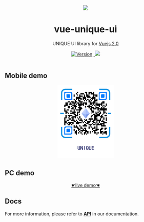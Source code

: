 <p align="center">
  <a href="https://u-max.github.io/vue-unique-ui/">
    <img src="https://github.com/u-max/vue-unique-ui/blob/master/docs/static/img/logo.d86e4b6.png" width="175">
  </a>
</p>

<h1 align="center">vue-unique-ui</h1>

<p align="center">UNIQUE UI library for <a href="https://vuejs.org/">
    Vuejs 2.0
  </a></p>

<p align="center">
  <a href="https://www.npmjs.com/package/vue-unique-ui"><img src="https://img.shields.io/badge/node-%3E%3D6.0-brightgreen.svg" alt="Version"></a>
  <a href="javascript:;">
    <img src="https://api.travis-ci.org/airyland/vux.svg?branch=v2" alt="">
  </a>
  <a href="https://www.npmjs.com/package/vue-unique-ui">
    <img src="https://img.shields.io/badge/npm-v3.5.0-blue.svg">
  </a>
  <br>
  <br>
</p>

## Mobile demo
<p align="center">
  <a href="javascript:;">

<img src="https://github.com/YuFy1314/Material/blob/master/vue-unique-ui/1566272329.png" width="175">

  </a>
</p>

## PC demo
<p align="center">
  <a href="https://u-max.github.io/vue-unique-ui/">
    ☛live demo☚
  </a>
</p>

## Docs

For more information, please refer to **[API](https://github.com/u-max/vue-unique-ui/wiki)** in our documentation.
